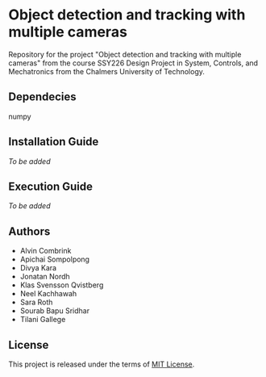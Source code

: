 # Object detection and tracking with multiple cameras

Repository for the project "Object detection and tracking with multiple cameras" from the course SSY226 Design Project in System, Controls, and Mechatronics from the Chalmers University of Technology.

## Dependecies
numpy

## Installation Guide
*To be added*

## Execution Guide
*To be added*

## Authors
* Alvin Combrink
* Apichai Sompolpong
* Divya Kara
* Jonatan Nordh
* Klas Svensson Qvistberg
* Neel Kachhawah
* Sara Roth
* Sourab Bapu Sridhar
* Tilani Gallege

## License
This project is released under the terms of [MIT License](LICENSE).